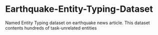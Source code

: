 # Earthquake-Entity-Typing-Dataset
Named Entity Typing dataset on earthquake news article. This dataset contents hundreds of task-unrelated entities 
